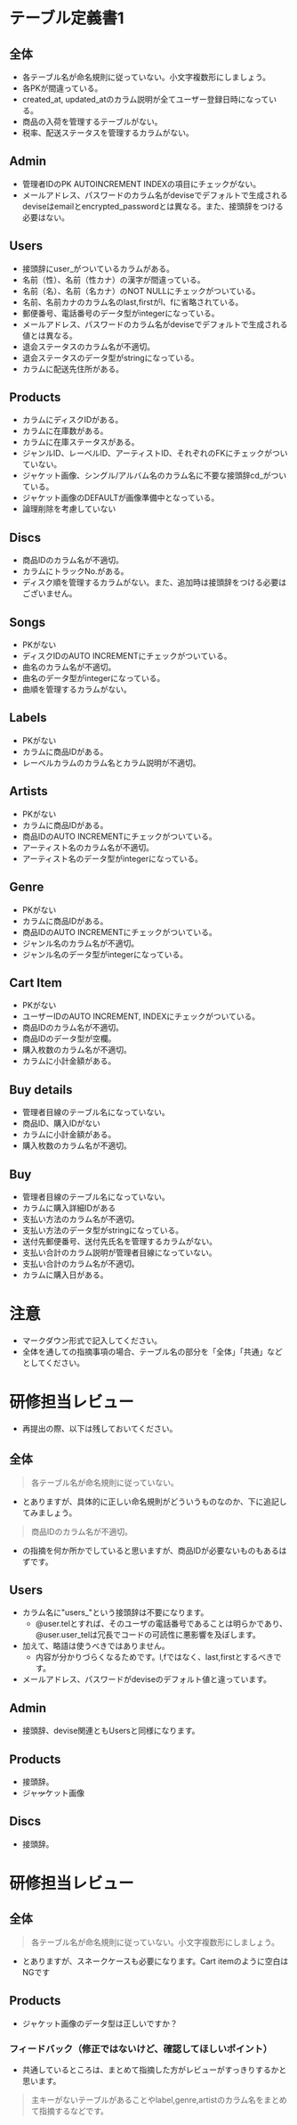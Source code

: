 # テーブル定義書1
## 全体
- 各テーブル名が命名規則に従っていない。小文字複数形にしましょう。
- 各PKが間違っている。
- created_at, updated_atのカラム説明が全てユーザー登録日時になっている。
- 商品の入荷を管理するテーブルがない。
- 税率、配送ステータスを管理するカラムがない。

## Admin
- 管理者IDのPK AUTOINCREMENT INDEXの項目にチェックがない。
- メールアドレス、パスワードのカラム名がdeviseでデフォルトで生成されるdeviseはemailとencrypted_passwordとは異なる。また、接頭辞をつける必要はない。

## Users
- 接頭辞にuser_がついているカラムがある。
- 名前（性）、名前（性カナ）の漢字が間違っている。
- 名前（名）、名前（名カナ）のNOT NULLにチェックがついている。
- 名前、名前カナのカラム名のlast,firstがl、fに省略されている。
- 郵便番号、電話番号のデータ型がintegerになっている。
- メールアドレス、パスワードのカラム名がdeviseでデフォルトで生成される値とは異なる。
- 退会ステータスのカラム名が不適切。
- 退会ステータスのデータ型がstringになっている。
- カラムに配送先住所がある。

## Products
- カラムにディスクIDがある。
- カラムに在庫数がある。
- カラムに在庫ステータスがある。
- ジャンルID、レーベルID、アーティストID、それぞれのFKにチェックがついていない。
- ジャケット画像、シングル/アルバム名のカラム名に不要な接頭辞cd_がついている。
- ジャケット画像のDEFAULTが画像準備中となっている。
- 論理削除を考慮していない

## Discs
- 商品IDのカラム名が不適切。
- カラムにトラックNo.がある。
- ディスク順を管理するカラムがない。また、追加時は接頭辞をつける必要はございません。

## Songs
- PKがない
- ディスクIDのAUTO INCREMENTにチェックがついている。
- 曲名のカラム名が不適切。
- 曲名のデータ型がintegerになっている。
- 曲順を管理するカラムがない。

## Labels
- PKがない
- カラムに商品IDがある。
- レーベルカラムのカラム名とカラム説明が不適切。

## Artists
- PKがない
- カラムに商品IDがある。
- 商品IDのAUTO INCREMENTにチェックがついている。
- アーティスト名のカラム名が不適切。
- アーティスト名のデータ型がintegerになっている。

## Genre
- PKがない
- カラムに商品IDがある。
- 商品IDのAUTO INCREMENTにチェックがついている。
- ジャンル名のカラム名が不適切。
- ジャンル名のデータ型がintegerになっている。

## Cart Item
- PKがない
- ユーザーIDのAUTO INCREMENT, INDEXにチェックがついている。
- 商品IDのカラム名が不適切。
- 商品IDのデータ型が空欄。
- 購入枚数のカラム名が不適切。
- カラムに小計金額がある。

## Buy details
- 管理者目線のテーブル名になっていない。
- 商品ID、購入IDがない
- カラムに小計金額がある。
- 購入枚数のカラム名が不適切。

## Buy
- 管理者目線のテーブル名になっていない。
- カラムに購入詳細IDがある
- 支払い方法のカラム名が不適切。
- 支払い方法のデータ型がstringになっている。
- 送付先郵便番号、送付先氏名を管理するカラムがない。
- 支払い合計のカラム説明が管理者目線になっていない。
- 支払い合計のカラム名が不適切。
- カラムに購入日がある。

# 注意
* マークダウン形式で記入してください。
* 全体を通しての指摘事項の場合、テーブル名の部分を「全体」「共通」などとしてください。


# 研修担当レビュー
- 再提出の際、以下は残しておいてください。

## 全体
> 各テーブル名が命名規則に従っていない。
- とありますが、具体的に正しい命名規則がどういうものなのか、下に追記してみましょう。
> 商品IDのカラム名が不適切。
- の指摘を何か所かでしていると思いますが、商品IDが必要ないものもあるはずです。

## Users
- カラム名に"users_"という接頭辞は不要になります。
  - @user.telとすれば、そのユーザの電話番号であることは明らかであり、@user.user_telは冗長でコードの可読性に悪影響を及ぼします。
- 加えて、略語は使うべきではありません。
  - 内容が分かりづらくなるためです。l,fではなく、last,firstとするべきです。
- メールアドレス、パスワードがdeviseのデフォルト値と違っています。

## Admin
- 接頭辞、devise関連ともUsersと同様になります。

## Products
- 接頭辞。
- ジャ~~ッ~~ケット画像

## Discs
- 接頭辞。

# 研修担当レビュー

## 全体
 > 各テーブル名が命名規則に従っていない。小文字複数形にしましょう。
 - とありますが、スネークケースも必要になります。Cart itemのように空白はNGです
 
## Products
- ジャケット画像のデータ型は正しいですか？

### フィードバック（修正ではないけど、確認してほしいポイント）
- 共通しているところは、まとめて指摘した方がレビューがすっきりするかと思います。
 > 主キーがないテーブルがあることやlabel,genre,artistのカラム名をまとめて指摘するなどです。
